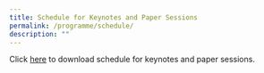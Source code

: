 ```yaml
---
title: Schedule for Keynotes and Paper Sessions
permalink: /programme/schedule/
description: ""
---
```

Click [here]() to download schedule for keynotes and paper sessions.